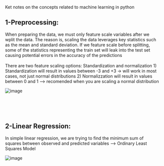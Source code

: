 Ket notes on the concepts related to machine learning in python



<h2>1-Preprocessing:</h2>
When preparing the data, we must only feature scale variables after we wplit the data. The reason is, scaling the data leverages key statistics such as the mean and standard deviation. If we feature scale before splitting, some of the statistics representing the train set will leak into the test set causing potential errors in the accuracy of the predictions
<br>
<br>
There are two feature scaling options: Standardization and normalization
1) Standardization will result in values between -3 and +3 -> will work in most cases, not just normal distributions
2) Normalizzation will result in values between 0 and 1 --> recomended when you are scaling a normal distribution

![image](https://user-images.githubusercontent.com/58488172/148275297-31ba02e7-79b4-4780-ac2f-f4965ca1ea85.png)


<br>
<br>
<br>
<h2>2-Linear Regression:</h2>
In simple linear regression, we are trying to find the minimum sum of squares between observed and predicted variables --> Ordinary Least Squares Model

![image](https://user-images.githubusercontent.com/58488172/148277600-c8df0654-340a-4160-8bba-d9cf15388c13.png)
